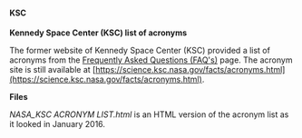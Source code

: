 #### KSC

**Kennedy Space Center (KSC) list of acronyms**

The former website of Kennedy Space Center (KSC) provided a list of acronyms from the [Frequently Asked Questions (FAQ's)](https://science.ksc.nasa.gov/facts/facts.html) page. The acronym site is still available at [https://science.ksc.nasa.gov/facts/acronyms.html](https://science.ksc.nasa.gov/facts/acronyms.html).

**Files**

*NASA_KSC ACRONYM LIST.html* is an HTML version of the acronym list as it looked in January 2016.

